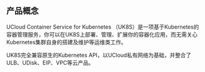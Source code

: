 ## 产品概念

UCloud Container Service for Kubernetes
（UK8S）是一项基于Kubernetes的容器管理服务，你可以在UK8S上部署、管理、扩展你的容器化应用，而无需关心Kubernetes集群自身的搭建及维护等运维类工作。

UK8S完全兼容原生的Kubernetes API，以UCloud私有网络为基础，并整合了ULB、UDisk、EIP、VPC等云产品。
